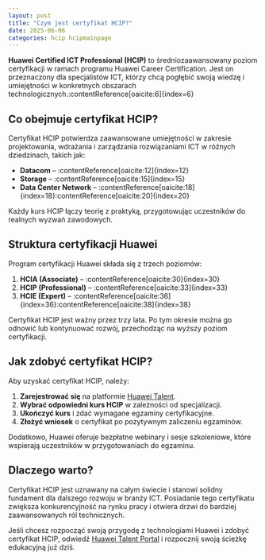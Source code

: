 ```yaml
---
layout: post
title: "Czym jest certyfikat HCIP?"
date: 2025-06-06
categories: hcip hcipmainpage
---
```



**Huawei Certified ICT Professional (HCIP)** to średniozaawansowany poziom certyfikacji w ramach programu Huawei Career Certification. Jest on przeznaczony dla specjalistów ICT, którzy chcą pogłębić swoją wiedzę i umiejętności w konkretnych obszarach technologicznych.:contentReference[oaicite:6]{index=6}

## Co obejmuje certyfikat HCIP?

Certyfikat HCIP potwierdza zaawansowane umiejętności w zakresie projektowania, wdrażania i zarządzania rozwiązaniami ICT w różnych dziedzinach, takich jak:

- **Datacom** – :contentReference[oaicite:12]{index=12}
- **Storage** – :contentReference[oaicite:15]{index=15}
- **Data Center Network** – :contentReference[oaicite:18]{index=18}:contentReference[oaicite:20]{index=20}

Każdy kurs HCIP łączy teorię z praktyką, przygotowując uczestników do realnych wyzwań zawodowych.

## Struktura certyfikacji Huawei

Program certyfikacji Huawei składa się z trzech poziomów:

1. **HCIA (Associate)** – :contentReference[oaicite:30]{index=30}
2. **HCIP (Professional)** – :contentReference[oaicite:33]{index=33}
3. **HCIE (Expert)** – :contentReference[oaicite:36]{index=36}:contentReference[oaicite:38]{index=38}

Certyfikat HCIP jest ważny przez trzy lata. Po tym okresie można go odnowić lub kontynuować rozwój, przechodząc na wyższy poziom certyfikacji.

## Jak zdobyć certyfikat HCIP?

Aby uzyskać certyfikat HCIP, należy:

1. **Zarejestrować się** na platformie [Huawei Talent](https://e.huawei.com/en/talent/).
2. **Wybrać odpowiedni kurs HCIP** w zależności od specjalizacji.
3. **Ukończyć kurs** i zdać wymagane egzaminy certyfikacyjne.
4. **Złożyć wniosek** o certyfikat po pozytywnym zaliczeniu egzaminów.

Dodatkowo, Huawei oferuje bezpłatne webinary i sesje szkoleniowe, które wspierają uczestników w przygotowaniach do egzaminu.

## Dlaczego warto?

Certyfikat HCIP jest uznawany na całym świecie i stanowi solidny fundament dla dalszego rozwoju w branży ICT. Posiadanie tego certyfikatu zwiększa konkurencyjność na rynku pracy i otwiera drzwi do bardziej zaawansowanych ról technicznych.

Jeśli chcesz rozpocząć swoją przygodę z technologiami Huawei i zdobyć certyfikat HCIP, odwiedź [Huawei Talent Portal](https://e.huawei.com/en/talent/) i rozpocznij swoją ścieżkę edukacyjną już dziś.
